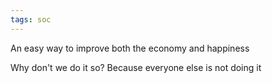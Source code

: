 ```yaml
---
tags: soc
---
```


An easy way to improve both the economy and happiness 

Why don't we do it so? Because everyone else is not doing it 